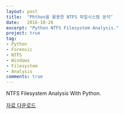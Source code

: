 ```yaml
---
layout: post
title:  "Phthon을 활용한 NTFS 파일시스템 분석"
date:   2016-10-26
excerpt: "Python NTFS Filesystem Analysis."
project: true
tag:
- Python
- Forensic
- NTFS
- Windows
- Filesystem
- Analysis
comments: true
---
```




NTFS Filesystem Analysis With Python.


<a href="ntfs.ppt">자료 다운로드</a>
